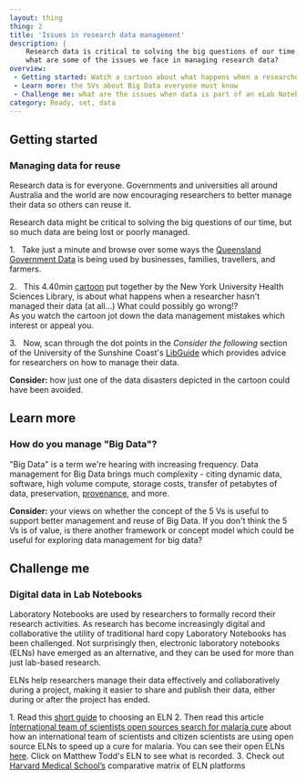 ```yaml
---
layout: thing
thing: 2
title: 'Issues in research data management'
description: |
    Research data is critical to solving the big questions of our time. So
	what are some of the issues we face in managing research data?
overview:
 - Getting started: Watch a cartoon about what happens when a researcher hasn't managed their data (at all…) What could possibly go wrong!?
 - Learn more: the 5Vs about Big Data everyone must know
 - Challenge me: what are the issues when data is part of an eLab Notebook?
category: Ready, set, data
---
```

## Getting started
### Managing data for reuse

Research data is for everyone. Governments and universities all around
Australia and the world are now encouraging researchers to better manage
their data so others can reuse it.

Research data might be critical to solving the big questions of our
time, but so much data are being lost or poorly managed.

1.   Take just a minute and browse over some ways the [Queensland
Government
Data](https://data.qld.gov.au/article/case-studies "Queensland government using data")
is being used by businesses, families, travellers, and farmers.

2.   This 4.40min
[cartoon](https://www.youtube.com/watch?v=66oNv_DJuPc "YouTube cartoon")
put together by the New York University Health Sciences Library, is
about what happens when a researcher hasn't managed their data (at all…)
What could possibly go wrong!?\
As you watch the cartoon jot down the data management mistakes which
interest or appeal you.

3.   Now, scan through the dot points in the *Consider the following*
section of the University of the Sunshine Coast's
[LibGuide](http://libguides.usc.edu.au/c.php?g=508408&p=3477838 "USC libguide - Consider the following")
which provides advice for researchers on how to manage their data.

**Consider:** how just one of the data disasters depicted in the cartoon
could have been avoided.

## Learn more
### How do you manage "Big Data"?

"Big Data" is a term we're hearing with increasing frequency. Data
management for Big Data brings much complexity - citing dynamic data,
software, high volume compute, storage costs, transfer of petabytes of
data, preservation,
[provenance](https://www.ands.org.au/working-with-data/publishing-and-reusing-data/data-provenance "Data provenance"),
and more.

**Consider:** your views on whether the concept of the 5 Vs is useful to
support better management and reuse of Big Data. If you don't think the
5 Vs is of value, is there another framework or concept model which
could be useful for exploring data management for big data?

## Challenge me
### Digital data in Lab Notebooks

Laboratory Notebooks are used by researchers to formally record their
research activities. As research has become increasingly digital and
collaborative the utility of traditional hard copy Laboratory Notebooks
has been challenged. Not surprisingly then, electronic laboratory notebooks (ELNs) have
emerged as an alternative, and they can be used for more than just
lab-based research.

ELNs help researchers manage their data effectively and collaboratively
during a project, making it easier to share and publish their data,
either during or after the project has ended.

1\. Read this [short guide](https://dx.doi.org/10.1038/d41586-018-05895-3) to choosing an ELN 
2\. Then read this article [International team of scientists open sources search for malaria cure](https://opensource.com/life/14/6/international-team-open-sources-search-malaria-cure) about how an international team of scientists and citizen scientists are using open source ELNs to speed up a cure for malaria. You can see their open ELNs [here](http://malaria.ourexperiment.org/). Click on Matthew Todd's ELN to see what is recorded.
3\. Check out [Harvard Medical School’s](http://malaria.ourexperiment.org/) comparative matrix of ELN platforms